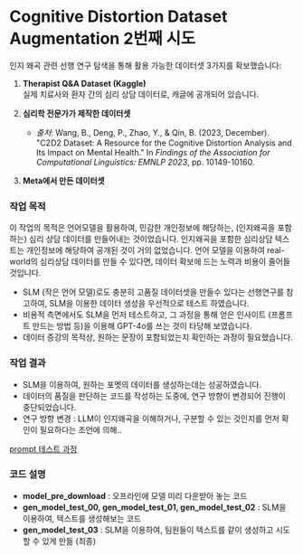 # Cognitive Distortion Dataset Augmentation 2번째 시도

인지 왜곡 관련 선행 연구 탐색을 통해 활용 가능한 데이터셋 3가지를 확보했습니다:

1. **Therapist Q&A Dataset (Kaggle)**  
   실제 치료사와 환자 간의 심리 상담 데이터로, 캐글에 공개되어 있습니다.

2. **심리학 전문가가 제작한 데이터셋**  
   - *출처*: Wang, B., Deng, P., Zhao, Y., & Qin, B. (2023, December). "C2D2 Dataset: A Resource for the Cognitive Distortion Analysis and Its Impact on Mental Health." In *Findings of the Association for Computational Linguistics: EMNLP 2023*, pp. 10149-10160.
   
3. **Meta에서 만든 데이터셋**  

### 작업 목적

이 작업의 목적은 언어모델을 활용하여, 민감한 개인정보에 해당하는, (인지왜곡을 포함하는) 심리 상담 데이터를 만들어내는 것이었습니다. 인지왜곡을 포함한 심리상담 텍스트는 개인정보에 해당하여 공개된 것이 거의 없었습니다. 언어 모델을 이용하여 real-world의 심리상담 데이터를 만들 수 있다면, 데이터 확보에 드는 노력과 비용이 줄어들 것입니다.

- SLM (작은 언어 모델)로도 충분히 고품질 데이터셋을 만들수 있다는 선행연구를 참고하여, SLM을 이용한 데이터 생성을 우선적으로 테스트 하였습니다.
- 비용적 측면에서도 SLM을 먼저 테스트하고, 그 과정을 통해 얻은 인사이트 (프롬프트 만드는 방법 등)을 이용해 GPT-4o를 쓰는 것이 타당해 보였습니다.
- 데이터 증강의 목적상, 원하는 문장이 포함되었는지 확인하는 과정이 필요했습니다.
  
### 작업 결과

- SLM을 이용하여, 원하는 포멧의 데이터를 생성하는데는 성공하였습니다.
- 데이터의 품질을 판단하는 코드를 작성하는 도중에, 연구 방향이 변경되어 진행이 중단되었습니다.
- 연구 방향 변경 : LLM이 인지왜곡을 이해하거나, 구분할 수 있는 것인지를 먼저 확인이 필요하다는 조언에 의해..

[prompt 테스트 과정](https://docs.google.com/spreadsheets/d/1xRfRMFzhOVtpicSr5M4fsrVTSszelnLdGTtPp5cUoVw/edit?gid=1076492679#gid=1076492679)

### 코드 설명

- **model_pre_download** : 오프라인에 모델 미리 다운받아 놓는 코드
- **gen_model_test_00, gen_model_test_01, gen_model_test_02** : SLM을 이용하여, 텍스트를 생성해보는 코드
- **gen_model_test_03** : SLM을 이용하여, 팀원들이 텍스트를 같이 생성하고 시도할 수 있게 만듦 (최종)
